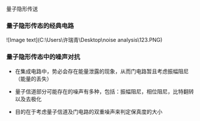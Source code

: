 量子隐形传送

### 量子隐形传态的经典电路

![Image text](C:\Users\许瑞青\Desktop\noise analysis\123.PNG)

### 量子隐形传态中的噪声对抗

- 在集成电路中，势必会存在能量泄露的现象，从而门电路暂且考虑振幅阻尼（能量的丢失）

- 量子信道部分可能存在的噪声有多种，包括：振幅阻尼，相位阻尼，比特翻转以及去极化

- 目的在于考虑量子信道及门电路的双重噪声来判定保真度的大小

  
